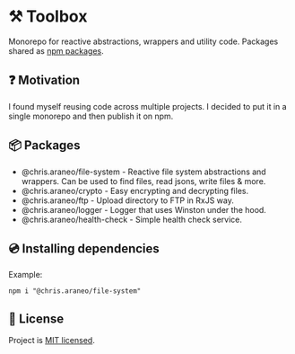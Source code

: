 # ⚒️ Toolbox

Monorepo for reactive abstractions, wrappers and utility code.
Packages shared as [npm packages](https://www.npmjs.com/~chris.araneo).

## ❓ Motivation

I found myself reusing code across multiple projects. I decided to put it in a single monorepo and then publish it on npm.

## 📦 Packages

- @chris.araneo/file-system - Reactive file system abstractions and wrappers. Can be used to find files, read jsons, write files & more.
- @chris.araneo/crypto - Easy encrypting and decrypting files.
- @chris.araneo/ftp - Upload directory to FTP in RxJS way.
- @chris.araneo/logger - Logger that uses Winston under the hood.
- @chris.araneo/health-check - Simple health check service.

## 💿 Installing dependencies

Example:

```
npm i "@chris.araneo/file-system"
```

## 📜 License

Project is [MIT licensed](LICENSE).
